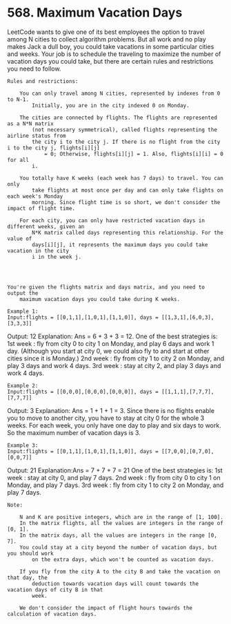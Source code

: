 # 568. Maximum Vacation Days

LeetCode wants to give one of its best employees the option to travel among N cities
        to collect algorithm problems. But all work and no play makes Jack a dull boy, you could
        take vacations in some particular cities and weeks. Your job is to schedule the traveling to
        maximize the number of vacation days you could take, but there are certain rules and
        restrictions you need to follow.
    

    Rules and restrictions:
    
        You can only travel among N cities, represented by indexes from 0 to N-1.
            Initially, you are in the city indexed 0 on Monday.
        
        The cities are connected by flights. The flights are represented as a N*N matrix
            (not necessary symmetrical), called flights representing the airline status from
            the city i to the city j. If there is no flight from the city i to the city j, flights[i][j]
                = 0; Otherwise, flights[i][j] = 1. Also, flights[i][i] = 0 for all
            i.
        
        You totally have K weeks (each week has 7 days) to travel. You can only
            take flights at most once per day and can only take flights on each week's Monday
            morning. Since flight time is so short, we don't consider the impact of flight time.
        
        For each city, you can only have restricted vacation days in different weeks, given an
            N*K matrix called days representing this relationship. For the value of
            days[i][j], it represents the maximum days you could take vacation in the city
            i in the week j.
        
    
    

    You're given the flights matrix and days matrix, and you need to output the
        maximum vacation days you could take during K weeks.

    Example 1:
    Input:flights = [[0,1,1],[1,0,1],[1,1,0]], days = [[1,3,1],[6,0,3],[3,3,3]]
Output: 12
Explanation: Ans = 6 + 3 + 3 = 12. 
One of the best strategies is:
1st week : fly from city 0 to city 1 on Monday, and play 6 days and work 1 day. (Although you start at city 0, we could also fly to and start at other cities since it is Monday.)
2nd week : fly from city 1 to city 2 on Monday, and play 3 days and work 4 days.
3rd week : stay at city 2, and play 3 days and work 4 days.

    

    Example 2:
    Input:flights = [[0,0,0],[0,0,0],[0,0,0]], days = [[1,1,1],[7,7,7],[7,7,7]]
Output: 3
Explanation: Ans = 1 + 1 + 1 = 3. 
Since there is no flights enable you to move to another city, you have to stay at city 0 for the whole 3 weeks. For each week, you only have one day to play and six days to work. So the maximum number of vacation days is 3.

    

    Example 3:
    Input:flights = [[0,1,1],[1,0,1],[1,1,0]], days = [[7,0,0],[0,7,0],[0,0,7]]
Output: 21
Explanation:Ans = 7 + 7 + 7 = 21
One of the best strategies is:
1st week : stay at city 0, and play 7 days.
2nd week : fly from city 0 to city 1 on Monday, and play 7 days.
3rd week : fly from city 1 to city 2 on Monday, and play 7 days.

    

    Note:
    
        N and K are positive integers, which are in the range of [1, 100].
        In the matrix flights, all the values are integers in the range of [0, 1].
        In the matrix days, all the values are integers in the range [0, 7].
        You could stay at a city beyond the number of vacation days, but you should work
            on the extra days, which won't be counted as vacation days.
        
        If you fly from the city A to the city B and take the vacation on that day, the
            deduction towards vacation days will count towards the vacation days of city B in that
            week.
        
        We don't consider the impact of flight hours towards the calculation of vacation days.